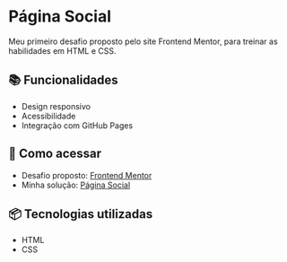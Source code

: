 # Página Social
Meu primeiro desafio proposto pelo site Frontend Mentor, para treinar as habilidades em HTML e CSS.

## 📚 Funcionalidades
- Design responsivo
- Acessibilidade
- Integração com GitHub Pages

## 🚀 Como acessar
- Desafio proposto: [Frontend Mentor](https://www.frontendmentor.io/challenges/social-links-profile-UG32l9m6dQ)
- Minha solução: [Página Social](https://brunoclx.github.io/pagina-social)

## 📦 Tecnologias utilizadas
- HTML
- CSS

